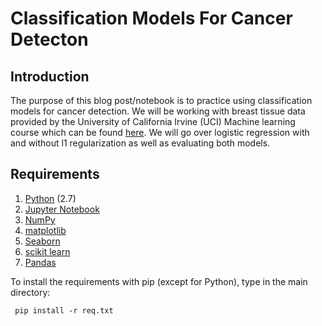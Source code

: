 # Classification Models For Cancer Detecton

## Introduction
The purpose of this blog post/notebook is to practice using classification models for cancer detection. We will be working with breast tissue data provided by the University of California Irvine (UCI) Machine learning course which can be found <a href="https://archive.ics.uci.edu/ml/machine-learning-databases/breast-cancer-wisconsin/breast-cancer-wisconsin.data">here</a>. We will go over logistic regression with and without l1 regularization as well as evaluating both models.


## Requirements
1. <a href="https://www.python.org/"> Python</a> (2.7)
2. <a href="http://jupyter.org/">Jupyter Notebook</a>
3. <a href="http://www.numpy.org/">NumPy</a>
4. <a href="http://matplotlib.org/">matplotlib</a>
5. <a href="http://seaborn.pydata.org/">Seaborn</a>
6. <a href="http://scikit-learn.org/stable/">scikit learn</a>
7. <a href="http://pandas.pydata.org">Pandas</a>

To install the requirements with pip (except for Python), type in the main directory:

<code> pip install -r req.txt </code>

